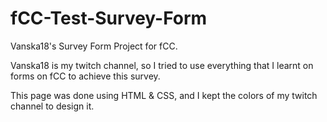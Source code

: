 # fCC-Test-Survey-Form

Vanska18's Survey Form Project for fCC.

Vanska18 is my twitch channel, so I tried to use everything that I learnt on forms on fCC to achieve this survey.

This page was done using HTML & CSS, and I kept the colors of my twitch channel to design it.
